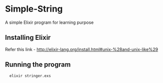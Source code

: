 # Simple-String
A simple Elixir program for learning purpose

## Installing Elixir
Refer this link - http://elixir-lang.org/install.html#unix-%28and-unix-like%29

## Running the program
      elixir stringer.exs
      

